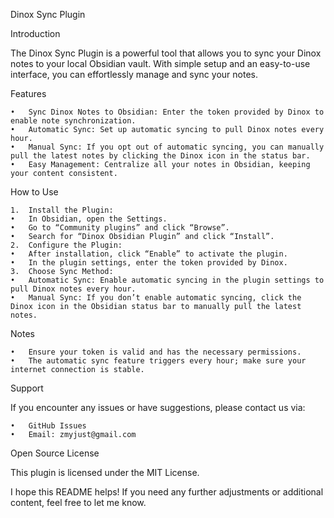 Dinox Sync Plugin

Introduction

The Dinox Sync Plugin is a powerful tool that allows you to sync your Dinox notes to your local Obsidian vault. With simple setup and an easy-to-use interface, you can effortlessly manage and sync your notes.

Features

	•	Sync Dinox Notes to Obsidian: Enter the token provided by Dinox to enable note synchronization.
	•	Automatic Sync: Set up automatic syncing to pull Dinox notes every hour.
	•	Manual Sync: If you opt out of automatic syncing, you can manually pull the latest notes by clicking the Dinox icon in the status bar.
	•	Easy Management: Centralize all your notes in Obsidian, keeping your content consistent.

How to Use

	1.	Install the Plugin:
	•	In Obsidian, open the Settings.
	•	Go to “Community plugins” and click “Browse”.
	•	Search for “Dinox Obsidian Plugin” and click “Install”.
	2.	Configure the Plugin:
	•	After installation, click “Enable” to activate the plugin.
	•	In the plugin settings, enter the token provided by Dinox.
	3.	Choose Sync Method:
	•	Automatic Sync: Enable automatic syncing in the plugin settings to pull Dinox notes every hour.
	•	Manual Sync: If you don’t enable automatic syncing, click the Dinox icon in the Obsidian status bar to manually pull the latest notes.

Notes

	•	Ensure your token is valid and has the necessary permissions.
	•	The automatic sync feature triggers every hour; make sure your internet connection is stable.

Support

If you encounter any issues or have suggestions, please contact us via:

	•	GitHub Issues
	•	Email: zmyjust@gmail.com

Open Source License

This plugin is licensed under the MIT License.

I hope this README helps! If you need any further adjustments or additional content, feel free to let me know.
